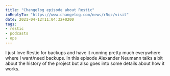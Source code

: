 ```yaml
---
title: "Changelog episode about Restic"
inReplyTo: "https://www.changelog.com/news/r5qz/visit"
date: 2021-04-12T11:04:32+0200
tags:
- restic
- podcasts
- ops
---
```

I just love Restic for backups and have it running pretty much everywhere where I want/need backups. In this episode Alexander Neumann talks a bit about the history of the project but also goes into some details about how it works.